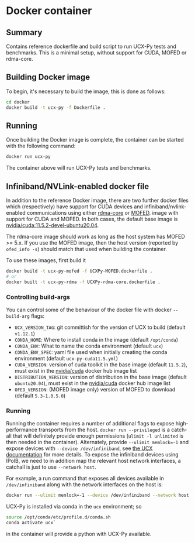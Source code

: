 # Docker container

## Summary

Contains reference dockerfile and build script to run UCX-Py tests and benchmarks. This is a minimal setup, without support for CUDA, MOFED or rdma-core.

## Building Docker image

To begin, it's necessary to build the image, this is done as follows:

```bash
cd docker
docker build -t ucx-py -f Dockerfile .
```

## Running

Once building the Docker image is complete, the container can be started with the following command:

```bash
docker run ucx-py
```

The container above will run UCX-Py tests and benchmarks.

## Infiniband/NVLink-enabled docker file

In addition to the reference Docker image, there are two further docker
files which (respectively) have support for CUDA devices and
infiniband/nvlink-enabled communications using either
[rdma-core](https://github.com/linux-rdma/rdma-core) or
[MOFED](https://network.nvidia.com/products/infiniband-drivers/linux/mlnx_ofed/).
image with support for CUDA and MOFED. In both cases, the default base image is
[nvidia/cuda:11.5.2-devel-ubuntu20.04](https://hub.docker.com/layers/cuda/nvidia/cuda/11.5.2-devel-ubuntu20.04/images/sha256-fed73168f35a44f5ff53d06d61a1c55da7c26e7ca5a543efd78f35d98f29fd4a?context=explore).

The rdma-core image should work as long as the host system has MOFED >= 5.x.
If you use the MOFED image, then the host version (reported by `ofed_info
-s`) should match that used when building the container.

To use these images, first build it
```bash
docker build -t ucx-py-mofed -f UCXPy-MOFED.dockerfile .
# or
docker built -t ucx-py-rdma -f UCXPy-rdma-core.dockerfile .
```

### Controlling build-args

You can control some of the behaviour of the docker file with docker `--build-arg` flags:

- `UCX_VERSION_TAG`: git committish for the version of UCX to build (default `v1.12.1`)
- `CONDA_HOME`: Where to install conda in the image (default `/opt/conda`)
- `CONDA_ENV`: What to name the conda environment (default `ucx`)
- `CONDA_ENV_SPEC`: yaml file used when initially creating the conda environment (default `ucx-py-cuda11.5.yml`)
- `CUDA_VERSION`: version of cuda toolkit in the base image (default `11.5.2`), must exist in the [nvidia/cuda](https://hub.docker.com/layers/cuda/nvidia/cuda) docker hub image list
- `DISTRIBUTION_VERSION`: version of distribution in the base image (default `ubuntu20.04`), must exist in the [nvidia/cuda](https://hub.docker.com/layers/cuda/nvidia/cuda) docker hub image list
- `OFED_VERSION`: (MOFED image only) version of MOFED to download (default `5.3-1.0.5.0`)

### Running

Running the container requires a number of additional flags to expose
high-performance transports from the host. `docker run --privileged` is a
catch-all that will definitely provide enough permissions (`ulimit -l unlimited`
is then needed in the container). Alternately, provide `--ulimit memlock=-1` and
expose devices with `--device /dev/infiniband`, see [the UCX
documentation](https://openucx.readthedocs.io/en/master/running.html#running-in-docker-containers)
for more details. To expose the infiniband devices using IPoIB, we need to in
addition map the relevant host network interfaces, a catchall is just to use `--network host`.

For example, a run command that exposes all devices available in
`/dev/infiniband` along with the network interfaces on the host is:

```bash
docker run --ulimit memlock=-1 --device /dev/infiniband --network host -ti ucx-py-ib /bin/bash
```

UCX-Py is installed via conda in the `ucx` environment; so 
```bash
source /opt/conda/etc/profile.d/conda.sh
conda activate ucx`
```
in the container will provide a python with UCX-Py available.